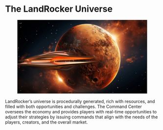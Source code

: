 # The LandRocker Universe

<figure><img src="../.gitbook/assets/big spaceship_2.jpg" alt=""><figcaption></figcaption></figure>

LandRocker’s universe is procedurally generated, rich with resources, and filled with both opportunities and challenges. The Command Center oversees the economy and provides players with real-time opportunities to adjust their strategies by issuing commands that align with the needs of the players, creators, and the overall market.
